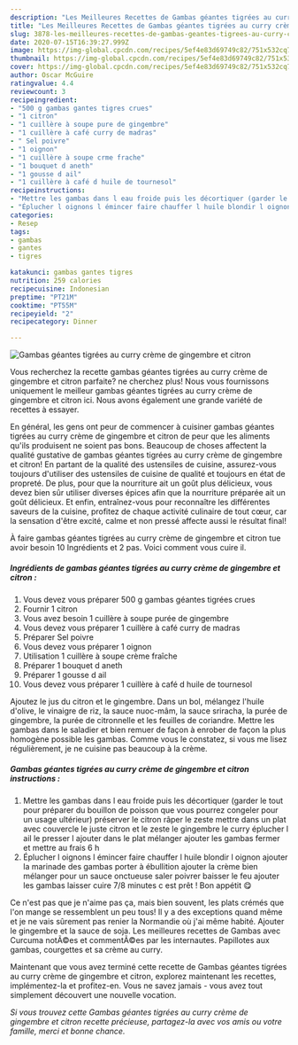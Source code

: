 ```yaml
---
description: "Les Meilleures Recettes de Gambas géantes tigrées au curry crème de gingembre et citron"
title: "Les Meilleures Recettes de Gambas géantes tigrées au curry crème de gingembre et citron"
slug: 3878-les-meilleures-recettes-de-gambas-geantes-tigrees-au-curry-creme-de-gingembre-et-citron
date: 2020-07-15T16:39:27.999Z
image: https://img-global.cpcdn.com/recipes/5ef4e83d69749c82/751x532cq70/gambas-geantes-tigrees-au-curry-creme-de-gingembre-et-citron-photo-principale-de-la-recette.jpg
thumbnail: https://img-global.cpcdn.com/recipes/5ef4e83d69749c82/751x532cq70/gambas-geantes-tigrees-au-curry-creme-de-gingembre-et-citron-photo-principale-de-la-recette.jpg
cover: https://img-global.cpcdn.com/recipes/5ef4e83d69749c82/751x532cq70/gambas-geantes-tigrees-au-curry-creme-de-gingembre-et-citron-photo-principale-de-la-recette.jpg
author: Oscar McGuire
ratingvalue: 4.4
reviewcount: 3
recipeingredient:
- "500 g gambas gantes tigres crues"
- "1 citron"
- "1 cuillère à soupe pure de gingembre"
- "1 cuillère à café curry de madras"
- " Sel poivre"
- "1 oignon"
- "1 cuillère à soupe crme frache"
- "1 bouquet d aneth"
- "1 gousse d ail"
- "1 cuillère à café d huile de tournesol"
recipeinstructions:
- "Mettre les gambas dans l eau froide puis les décortiquer (garder le tout pour préparer du bouillon de poisson que vous pourrez congeler pour un usage ultérieur) préserver le citron râper le zeste mettre dans un plat avec couvercle le juste citron et le zeste le gingembre le curry éplucher l ail le presser l ajouter dans le plat mélanger ajouter les gambas fermer et mettre au frais 6 h"
- "Éplucher l oignons l émincer faire chauffer l huile blondir l oignon ajouter la marinade des gambas porter à ébullition ajouter la crème bien mélanger pour un sauce onctueuse saler poivrer baisser le feu ajouter les gambas laisser cuire 7/8 minutes c est prêt ! Bon appétit 😋"
categories:
- Resep
tags:
- gambas
- gantes
- tigres

katakunci: gambas gantes tigres 
nutrition: 259 calories
recipecuisine: Indonesian
preptime: "PT21M"
cooktime: "PT55M"
recipeyield: "2"
recipecategory: Dinner

---
```



![Gambas géantes tigrées au curry crème de gingembre et citron](https://img-global.cpcdn.com/recipes/5ef4e83d69749c82/751x532cq70/gambas-geantes-tigrees-au-curry-creme-de-gingembre-et-citron-photo-principale-de-la-recette.jpg)

Vous recherchez la recette gambas géantes tigrées au curry crème de gingembre et citron parfaite? ne cherchez plus! Nous vous fournissons uniquement le meilleur gambas géantes tigrées au curry crème de gingembre et citron ici. Nous avons également une grande variété de recettes à essayer.

En général, les gens ont peur de commencer à cuisiner gambas géantes tigrées au curry crème de gingembre et citron de peur que les aliments qu'ils produisent ne soient pas bons. Beaucoup de choses affectent la qualité gustative de gambas géantes tigrées au curry crème de gingembre et citron! En partant de la qualité des ustensiles de cuisine, assurez-vous toujours d'utiliser des ustensiles de cuisine de qualité et toujours en état de propreté. De plus, pour que la nourriture ait un goût plus délicieux, vous devez bien sûr utiliser diverses épices afin que la nourriture préparée ait un goût délicieux. Et enfin, entraînez-vous pour reconnaître les différentes saveurs de la cuisine, profitez de chaque activité culinaire de tout cœur, car la sensation d'être excité, calme et non pressé affecte aussi le résultat final!

<!--inarticleads1-->

À faire gambas géantes tigrées au curry crème de gingembre et citron tue avoir besoin 10 Ingrédients et 2 pas. Voici comment vous cuire il.

##### Ingrédients de gambas géantes tigrées au curry crème de gingembre et citron :

1. Vous devez vous préparer 500 g gambas géantes tigrées crues
1. Fournir 1 citron
1. Vous avez besoin 1 cuillère à soupe purée de gingembre
1. Vous devez vous préparer 1 cuillère à café curry de madras
1. Préparer  Sel poivre
1. Vous devez vous préparer 1 oignon
1. Utilisation 1 cuillère à soupe crème fraîche
1. Préparer 1 bouquet d aneth
1. Préparer 1 gousse d ail
1. Vous devez vous préparer 1 cuillère à café d huile de tournesol


Ajoutez le jus du citron et le gingembre. Dans un bol, mélangez l&#39;huile d&#39;olive, le vinaigre de riz, la sauce nuoc-mâm, la sauce sriracha, la purée de gingembre, la purée de citronnelle et les feuilles de coriandre. Mettre les gambas dans le saladier et bien remuer de façon à enrober de façon la plus homogène possible les gambas. Comme vous le constatez, si vous me lisez régulièrement, je ne cuisine pas beaucoup à la crème. 

<!--inarticleads2-->

##### Gambas géantes tigrées au curry crème de gingembre et citron instructions :

1. Mettre les gambas dans l eau froide puis les décortiquer (garder le tout pour préparer du bouillon de poisson que vous pourrez congeler pour un usage ultérieur) préserver le citron râper le zeste mettre dans un plat avec couvercle le juste citron et le zeste le gingembre le curry éplucher l ail le presser l ajouter dans le plat mélanger ajouter les gambas fermer et mettre au frais 6 h
1. Éplucher l oignons l émincer faire chauffer l huile blondir l oignon ajouter la marinade des gambas porter à ébullition ajouter la crème bien mélanger pour un sauce onctueuse saler poivrer baisser le feu ajouter les gambas laisser cuire 7/8 minutes c est prêt ! Bon appétit 😋


Ce n&#39;est pas que je n&#39;aime pas ça, mais bien souvent, les plats crémés que l&#39;on mange se ressemblent un peu tous! Il y a des exceptions quand même et je ne vais sûrement pas renier la Normandie où j&#39;ai même habité. Ajouter le gingembre et la sauce de soja. Les meilleures recettes de Gambas avec Curcuma notÃ©es et commentÃ©es par les internautes. Papillotes aux gambas, courgettes et sa crème au curry. 

<!--inarticleads1-->

<p>
Maintenant que vous avez terminé cette recette de Gambas géantes tigrées au curry crème de gingembre et citron, explorez maintenant les recettes, implémentez-la et profitez-en. Vous ne savez jamais - vous avez tout simplement découvert une nouvelle vocation.
</p>

<p>
<i>Si vous trouvez cette Gambas géantes tigrées au curry crème de gingembre et citron recette précieuse, partagez-la avec vos amis ou votre famille, merci et bonne chance.</i>
</p>
